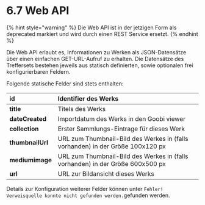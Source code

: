 # 6.7 Web API

{% hint style="warning" %}
Die Web API ist in der jetzigen Form als deprecated markiert und wird durch einen REST Service ersetzt.
{% endhint %}

Die Web API erlaubt es, Informationen zu Werken als JSON-Datensätze über einen einfachen GET-URL-Aufruf zu erhalten. Die Datensätze des Treffersets bestehen jeweils aus statisch definierten, sowie optionalen frei konfigurierbaren Feldern.

Folgende statische Felder sind stets enthalten:

| **id**  | Identifier des Werks  |
| :--- | :--- |
| **title**  | Titels des Werks |
| **dateCreated**  | Importdatum des Werks in den Goobi viewer  |
| **collection**  | Erster Sammlungs-Eintrage für dieses Werk |
| **thumbnailUrl**  | URL zum Thumbnail-Bild des Werkes in \(falls vorhanden\) in der Größe 100x120 px |
| **mediumimage**  | URL zum Thumbnail-Bild des Werkes in \(falls vorhanden\) in der Größe 600x500 px  |
| **url**  | URL zur Bildansicht dieses Werks  |

Details zur Konfiguration weiterer Felder können unter `Fehler! Verweisquelle konnte nicht gefunden werden.`gefunden werden.

